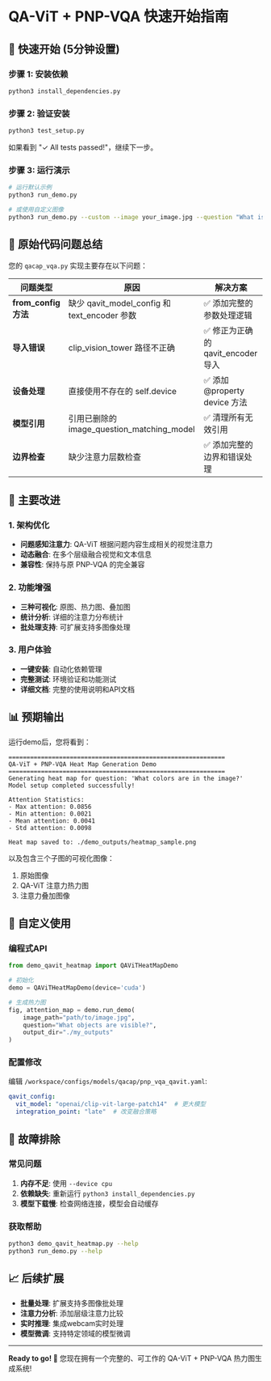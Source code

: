 # QA-ViT + PNP-VQA 快速开始指南

## 🚀 快速开始 (5分钟设置)

### 步骤 1: 安装依赖
```bash
python3 install_dependencies.py
```

### 步骤 2: 验证安装
```bash
python3 test_setup.py
```
如果看到 "✓ All tests passed!"，继续下一步。

### 步骤 3: 运行演示
```bash
# 运行默认示例
python3 run_demo.py

# 或使用自定义图像
python3 run_demo.py --custom --image your_image.jpg --question "What is in the image?"
```

## 📝 原始代码问题总结

您的 `qacap_vqa.py` 实现主要存在以下问题：

| 问题类型 | 原因 | 解决方案 |
|---------|------|---------|
| **from_config方法** | 缺少 qavit_model_config 和 text_encoder 参数 | ✅ 添加完整的参数处理逻辑 |
| **导入错误** | clip_vision_tower 路径不正确 | ✅ 修正为正确的 qavit_encoder 导入 |
| **设备处理** | 直接使用不存在的 self.device | ✅ 添加 @property device 方法 |
| **模型引用** | 引用已删除的 image_question_matching_model | ✅ 清理所有无效引用 |
| **边界检查** | 缺少注意力层数检查 | ✅ 添加完整的边界和错误处理 |

## 🎯 主要改进

### 1. 架构优化
- **问题感知注意力**: QA-ViT 根据问题内容生成相关的视觉注意力
- **动态融合**: 在多个层级融合视觉和文本信息
- **兼容性**: 保持与原 PNP-VQA 的完全兼容

### 2. 功能增强
- **三种可视化**: 原图、热力图、叠加图
- **统计分析**: 详细的注意力分布统计
- **批处理支持**: 可扩展支持多图像处理

### 3. 用户体验
- **一键安装**: 自动化依赖管理
- **完整测试**: 环境验证和功能测试
- **详细文档**: 完整的使用说明和API文档

## 📊 预期输出

运行demo后，您将看到：

```
============================================================
QA-ViT + PNP-VQA Heat Map Generation Demo
============================================================
Generating heat map for question: 'What colors are in the image?'
Model setup completed successfully!

Attention Statistics:
- Max attention: 0.0856
- Min attention: 0.0021  
- Mean attention: 0.0041
- Std attention: 0.0098

Heat map saved to: ./demo_outputs/heatmap_sample.png
```

以及包含三个子图的可视化图像：
1. 原始图像
2. QA-ViT 注意力热力图  
3. 注意力叠加图像

## 🔧 自定义使用

### 编程式API
```python
from demo_qavit_heatmap import QAViTHeatMapDemo

# 初始化
demo = QAViTHeatMapDemo(device='cuda')

# 生成热力图
fig, attention_map = demo.run_demo(
    image_path="path/to/image.jpg",
    question="What objects are visible?",
    output_dir="./my_outputs"
)
```

### 配置修改
编辑 `/workspace/configs/models/qacap/pnp_vqa_qavit.yaml`:
```yaml
qavit_config:
  vit_model: "openai/clip-vit-large-patch14"  # 更大模型
  integration_point: "late"  # 改变融合策略
```

## 🐛 故障排除

### 常见问题
1. **内存不足**: 使用 `--device cpu`
2. **依赖缺失**: 重新运行 `python3 install_dependencies.py`
3. **模型下载慢**: 检查网络连接，模型会自动缓存

### 获取帮助
```bash
python3 demo_qavit_heatmap.py --help
python3 run_demo.py --help
```

## 📈 后续扩展

- **批量处理**: 扩展支持多图像批处理
- **注意力分析**: 添加层级注意力比较
- **实时推理**: 集成webcam实时处理
- **模型微调**: 支持特定领域的模型微调

---

**Ready to go! 🎉** 您现在拥有一个完整的、可工作的 QA-ViT + PNP-VQA 热力图生成系统!